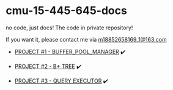 # cmu-15-445-645-docs
no code, just docs! The code in private repository!

If you want it, please contact me via [m18852658169_1@163.com]()

+ [PROJECT #1 - BUFFER_POOL_MANAGER](https://github.com/Wan58169/cmu-15-445-645-docs/blob/master/PROJECT%20%231%20-%20BUFFER%20POOL.md) ✔️

+ [PROJECT #2 - B+ TREE]() ✔️

+ [PROJECT #3 - QUERY EXECUTOR]() ✔️
